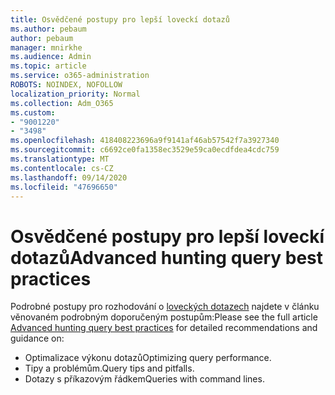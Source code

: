 ```yaml
---
title: Osvědčené postupy pro lepší loveckí dotazů
ms.author: pebaum
author: pebaum
manager: mnirkhe
ms.audience: Admin
ms.topic: article
ms.service: o365-administration
ROBOTS: NOINDEX, NOFOLLOW
localization_priority: Normal
ms.collection: Adm_O365
ms.custom:
- "9001220"
- "3498"
ms.openlocfilehash: 418408223696a9f9141af46ab57542f7a3927340
ms.sourcegitcommit: c6692ce0fa1358ec3529e59ca0ecdfdea4cdc759
ms.translationtype: MT
ms.contentlocale: cs-CZ
ms.lasthandoff: 09/14/2020
ms.locfileid: "47696650"
---
```

# <a name="advanced-hunting-query-best-practices"></a><span data-ttu-id="1ed66-102">Osvědčené postupy pro lepší loveckí dotazů</span><span class="sxs-lookup"><span data-stu-id="1ed66-102">Advanced hunting query best practices</span></span>

<span data-ttu-id="1ed66-103">Podrobné postupy pro rozhodování o [loveckých dotazech](https://docs.microsoft.com/windows/security/threat-protection/microsoft-defender-atp/advanced-hunting-best-practices#optimize-query-performance) najdete v článku věnovaném podrobným doporučeným postupům:</span><span class="sxs-lookup"><span data-stu-id="1ed66-103">Please see the full article [Advanced hunting query best practices](https://docs.microsoft.com/windows/security/threat-protection/microsoft-defender-atp/advanced-hunting-best-practices#optimize-query-performance) for detailed recommendations and guidance on:</span></span>
- <span data-ttu-id="1ed66-104">Optimalizace výkonu dotazů</span><span class="sxs-lookup"><span data-stu-id="1ed66-104">Optimizing query performance.</span></span>
- <span data-ttu-id="1ed66-105">Tipy a problémům.</span><span class="sxs-lookup"><span data-stu-id="1ed66-105">Query tips and pitfalls.</span></span>
- <span data-ttu-id="1ed66-106">Dotazy s příkazovým řádkem</span><span class="sxs-lookup"><span data-stu-id="1ed66-106">Queries with command lines.</span></span>


